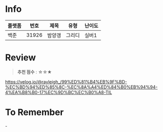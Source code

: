# Info
|플랫폼|번호|제목|유형|난이도|
|----|----|----|----|----|
|백준|31926|밤양갱|그리디|실버1|

# Review
> **추천 점수** : ☆☆★

https://velog.io/@rayleigh_/99%ED%81%B4%EB%9F%BD-%EC%BD%94%ED%85%8C-%EC%8A%A4%ED%84%B0%EB%94%94-4%EA%B8%B0-17%EC%9D%BC%EC%B0%A8-TIL

# To Remember
\-